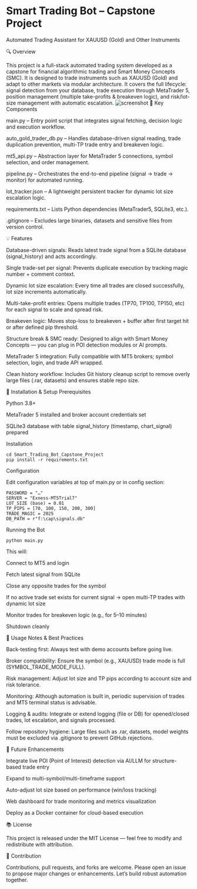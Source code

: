 # Smart Trading Bot – Capstone Project

Automated Trading Assistant for XAUUSD (Gold) and Other Instruments

🔍 Overview

This project is a full-stack automated trading system developed as a capstone for financial algorithmic trading and Smart Money Concepts (SMC). It is designed to trade instruments such as XAUUSD (Gold) and adapt to other markets via modular architecture.
It covers the full lifecycle: signal detection from your database, trade execution through MetaTrader 5, position management (multiple take-profits & breakeven logic), and risk/lot-size management with automatic escalation.
![screenshot](https://github.com/mahisalman/Smart_Trading_Bot_Capstone_Project/blob/main/Screenshot_1.png)
📂 Key Components

main.py – Entry point script that integrates signal fetching, decision logic and execution workflow.

auto_gold_trader_db.py – Handles database-driven signal reading, trade duplication prevention, multi-TP trade entry and breakeven logic.

mt5_api.py – Abstraction layer for MetaTrader 5 connections, symbol selection, and order management.

pipeline.py – Orchestrates the end-to-end pipeline (signal → trade → monitor) for automated running.

lot_tracker.json – A lightweight persistent tracker for dynamic lot size escalation logic.

requirements.txt – Lists Python dependencies (MetaTrader5, SQLite3, etc.).

.gitignore – Excludes large binaries, datasets and sensitive files from version control.

💡 Features

Database-driven signals: Reads latest trade signal from a SQLite database (signal_history) and acts accordingly.

Single trade-set per signal: Prevents duplicate execution by tracking magic number + comment context.

Dynamic lot size escalation: Every time all trades are closed successfully, lot size increments automatically.

Multi-take-profit entries: Opens multiple trades (TP70, TP100, TP150, etc) for each signal to scale and spread risk.

Breakeven logic: Moves stop-loss to breakeven + buffer after first target hit or after defined pip threshold.

Structure break & SMC ready: Designed to align with Smart Money Concepts — you can plug in POI detection modules or AI prompts.

MetaTrader 5 integration: Fully compatible with MT5 brokers; symbol selection, login, and trade API wrapped.

Clean history workflow: Includes Git history cleanup script to remove overly large files (.rar, datasets) and ensures stable repo size.

🧠 Installation & Setup
Prerequisites

Python 3.8+

MetaTrader 5 installed and broker account credentials set

SQLite3 database with table signal_history (timestamp, chart_signal) prepared

Installation
```git clone https://github.com/mahisalman/Smart_Trading_Bot_Capstone_Project.git  
cd Smart_Trading_Bot_Capstone_Project  
pip install -r requirements.txt  
```

Configuration

Edit configuration variables at top of main.py or in config section:
```LOGIN_ID = …  
PASSWORD = "…"  
SERVER = "Exness-MT5Trial7"  
LOT_SIZE (base) = 0.01  
TP_PIPS = [70, 100, 150, 200, 300]  
TRADE_MAGIC = 2025  
DB_PATH = r"f:\cap\signals.db"  
```

Running the Bot

```
python main.py  
```

This will:

Connect to MT5 and login

Fetch latest signal from SQLite

Close any opposite trades for the symbol

If no active trade set exists for current signal → open multi-TP trades with dynamic lot size

Monitor trades for breakeven logic (e.g., for 5–10 minutes)

Shutdown cleanly

📝 Usage Notes & Best Practices

Back-testing first: Always test with demo accounts before going live.

Broker compatibility: Ensure the symbol (e.g., XAUUSD) trade mode is full (SYMBOL_TRADE_MODE_FULL).

Risk management: Adjust lot size and TP pips according to account size and risk tolerance.

Monitoring: Although automation is built in, periodic supervision of trades and MT5 terminal status is advisable.

Logging & audits: Integrate or extend logging (file or DB) for opened/closed trades, lot escalation, and signals processed.

Follow repository hygiene: Large files such as .rar, datasets, model weights must be excluded via .gitignore to prevent GitHub rejections.

🧪 Future Enhancements

Integrate live POI (Point of Interest) detection via AI/LLM for structure-based trade entry

Expand to multi-symbol/multi-timeframe support

Auto-adjust lot size based on performance (win/loss tracking)

Web dashboard for trade monitoring and metrics visualization

Deploy as a Docker container for cloud-based execution

📚 License

This project is released under the MIT License — feel free to modify and redistribute with attribution.

🤝 Contribution

Contributions, pull requests, and forks are welcome. Please open an issue to propose major changes or enhancements. Let’s build robust automation together.

